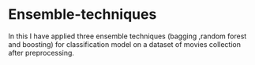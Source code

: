 # Ensemble-techniques
In this I have applied three ensemble techniques (bagging ,random forest and boosting) for classification model on a dataset of movies collection after preprocessing.
